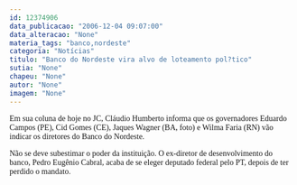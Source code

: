 ```yaml
---
id: 12374906
data_publicacao: "2006-12-04 09:07:00"
data_alteracao: "None"
materia_tags: "banco,nordeste"
categoria: "Notícias"
titulo: "Banco do Nordeste vira alvo de loteamento pol?tico"
sutia: "None"
chapeu: "None"
autor: "None"
imagem: "None"
---
```

<p><P><FONT face=Verdana>Em sua coluna de hoje no JC, Cláudio Humberto informa que os governadores Eduardo Campos (PE), Cid Gomes (CE), Jaques Wagner (BA, foto) e Wilma Faria (RN) vão indicar os diretores do Banco do Nordeste.</FONT></P></p>
<p><P><FONT face=Verdana>Não se deve subestimar o poder da instituição. O ex-diretor de desenvolvimento do banco, Pedro Eugênio Cabral, acaba de se eleger&nbsp;deputado federal pelo PT, depois de ter perdido o mandato.<BR></FONT></P> </p>
